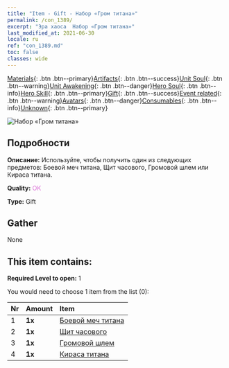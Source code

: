 ```yaml
---
title: "Item - Gift - Набор «Гром титана»"
permalink: /con_1389/
excerpt: "Эра хаоса  Набор «Гром титана»"
last_modified_at: 2021-06-30
locale: ru
ref: "con_1389.md"
toc: false
classes: wide
---
```

 [Materials](/ItemsRU/){: .btn .btn--primary}[Artifacts](/ItemsRU/Artifacts/){: .btn .btn--success}[Unit Soul](/ItemsRU/UnitSoul/){: .btn .btn--warning}[Unit Awakening](/ItemsRU/UnitAwakening/){: .btn .btn--danger}[Hero Soul](/ItemsRU/HeroSoul/){: .btn .btn--info}[Hero Skill](/ItemsRU/HeroSkill/){: .btn .btn--primary}[Gift](/ItemsRU/Gift/){: .btn .btn--success}[Event related](/ItemsRU/Events/){: .btn .btn--warning}[Avatars](/ItemsRU/Avatars/){: .btn .btn--danger}[Consumables](/ItemsRU/Consumables/){: .btn .btn--info}[Unknown](/ItemsRU/Unknown/){: .btn .btn--primary}

 ![Набор «Гром титана»](/images/t/i_907003.png)

## Подробности
 **Описание:** Используйте, чтобы получить один из следующих предметов: Боевой меч титана, Щит часового, Громовой шлем или Кираса титана.

 **Quality:** <span style="color: #DA70D6">OK</span>

 **Type:** Gift

## Gather

  None

## This item contains:

 **Required Level to open:** 1

 You would need to choose 1 item from the list (0):

  | Nr | Amount |     Item    |
  |:---|:-------|:------------|
  | 1 |  **1x** | [Боевой меч титана](/ItemsRU/art_156/) |  | 
  | 2 |  **1x** | [Щит часового](/ItemsRU/art_157/) |  | 
  | 3 |  **1x** | [Громовой шлем](/ItemsRU/art_158/) |  | 
  | 4 |  **1x** | [Кираса титана](/ItemsRU/art_159/) |  | 
